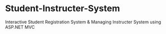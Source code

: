# Student-Instructer-System
Interactive  Student Registration System &amp; Managing Instructer System using ASP.NET MVC
